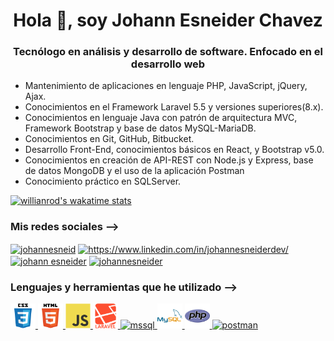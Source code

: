 <h1 align="center">Hola 👋, soy Johann Esneider Chavez</h1>
<h3 align="center">Tecnólogo en análisis y desarrollo de software. Enfocado en el desarrollo web</h3>



- Mantenimiento de aplicaciones en lenguaje PHP, JavaScript, jQuery, Ajax.
- Conocimientos en el Framework Laravel 5.5 y versiones superiores(8.x).
- Conocimientos en lenguaje Java con patrón de arquitectura MVC, Framework Bootstrap y base de datos MySQL-MariaDB.
- Conocimientos en Git, GitHub, Bitbucket.
- Desarrollo Front-End, conocimientos básicos en React, y Bootstrap v5.0.
- Conocimientos en creación de API-REST con Node.js y Express, base de datos MongoDB y el uso de la aplicación Postman
- Conocimiento práctico en SQLServer.

[![willianrod's wakatime stats](https://github-readme-stats.vercel.app/api/wakatime?username=JohannEsneider)](https://github.com/JohannEsneider/JohannEsneider)



<h3 align="left">Mis redes sociales --> </h3>
<p align="left">
<a href="https://twitter.com/johannesneid" target="blank"><img align="center" src="https://cdn.jsdelivr.net/npm/simple-icons@3.0.1/icons/twitter.svg" alt="johannesneid" height="30" width="40" /></a>
<a href="https://www.linkedin.com/in/johannesneiderdev/" target="blank"><img align="center" src="https://cdn.jsdelivr.net/npm/simple-icons@3.0.1/icons/linkedin.svg" alt="https://www.linkedin.com/in/johannesneiderdev/" height="30" width="40" /></a>
<a href="https://fb.com/johann esneider" target="blank"><img align="center" src="https://cdn.jsdelivr.net/npm/simple-icons@3.0.1/icons/facebook.svg" alt="johann esneider" height="30" width="40" /></a>
<a href="https://instagram.com/johann.esneider" target="blank"><img align="center" src="https://cdn.jsdelivr.net/npm/simple-icons@3.0.1/icons/instagram.svg" alt="johannesneider" height="30" width="40" /></a>
</p>

<h3 align="left">Lenguajes y herramientas que he utilizado --> </h3>
<p align="left"> <a href="https://www.w3schools.com/css/" target="_blank"> <img src="https://raw.githubusercontent.com/devicons/devicon/master/icons/css3/css3-original-wordmark.svg" alt="css3" width="40" height="40"/> </a> <a href="https://www.w3.org/html/" target="_blank"> <img src="https://raw.githubusercontent.com/devicons/devicon/master/icons/html5/html5-original-wordmark.svg" alt="html5" width="40" height="40"/> </a> <a href="https://developer.mozilla.org/en-US/docs/Web/JavaScript" target="_blank"> <img src="https://raw.githubusercontent.com/devicons/devicon/master/icons/javascript/javascript-original.svg" alt="javascript" width="40" height="40"/> </a> <a href="https://laravel.com/" target="_blank"> <img src="https://raw.githubusercontent.com/devicons/devicon/master/icons/laravel/laravel-plain-wordmark.svg" alt="laravel" width="40" height="40"/> </a> <a href="https://www.microsoft.com/en-us/sql-server" target="_blank"> <img src="https://cdn.worldvectorlogo.com/logos/microsoft-sql-server.svg" alt="mssql" width="40" height="40"/> </a> <a href="https://www.mysql.com/" target="_blank"> <img src="https://raw.githubusercontent.com/devicons/devicon/master/icons/mysql/mysql-original-wordmark.svg" alt="mysql" width="40" height="40"/> </a> <a href="https://www.php.net" target="_blank"> <img src="https://raw.githubusercontent.com/devicons/devicon/master/icons/php/php-original.svg" alt="php" width="40" height="40"/> </a> <a href="https://postman.com" target="_blank"> <img src="https://www.vectorlogo.zone/logos/getpostman/getpostman-icon.svg" alt="postman" width="40" height="40"/> </a> </p>

